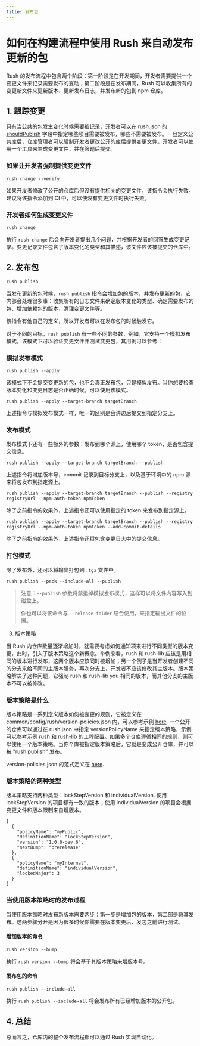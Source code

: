 ```yaml
---
title: 发布包
---
```


# 如何在构建流程中使用 Rush 来自动发布更新的包

Rush 的发布流程中包含两个阶段：第一阶段是在开发期间，开发者需要提供一个变更文件来记录需要发布的变动；第二阶段是在发布期间，Rush 可以收集所有的变更新文件来更新版本、更新发布日志，并发布新的包到 npm 仓库。

## 1. 跟踪变更

只有当公共的包发生变化时候需要被记录，开发者可以在 rush.json 的 [shouldPublish](../../maintainer/setup_new_repo) 字段中指定哪些项目需要被发布，哪些不需要被发布。一旦定义公共库后，仓库管理者可以强制开发者更改公开的库后提供变更文件。开发者可以使用一个工具来生成变更文件，并在答题后提交。

### 如果让开发者强制提供变更文件

    rush change --verify

如果开发者修改了公开的仓库后但没有提供相关的变更文件，该指令会执行失败。建议将该指令添加到 CI 中，可以使没有变更文件时执行失败。

### 开发者如何生成变更文件

    rush change

执行 `rush change` 后会向开发者提出几个问题，并根据开发者的回答生成变更记录。变更记录文件包含了版本变化的类型和其描述，该文件应该被提交的仓库中。

## 2. 发布包

    rush publish

当发布更新的包时候，`rush publish` 指令会增加包的版本，并发布更新的包，它内部会处理很多事：收集所有的日志文件来确定版本变化的类型、确定需要发布的包、增加依赖包的版本，清理变更文件等。

该指令有他自己的定义，所以开发者可以在发布包的时候触发它。

对于不同的目标，`rush publish` 有一些不同的参数，例如，它支持一个模拟发布模式，该模式下可以验证变更文件并测试变更包，其用例可以参考：

### 模拟发布模式

    rush publish --apply

该模式下不会提交变更新的包，也不会真正发布包，只是模拟发布。当你想要检查版本变化和变更日志是否正确时候，可以使用该模式。

    rush publish --apply --target-branch targetBranch

上述指令与模拟发布模式一样，唯一的区别是会讲边后提交到指定分支上。

### 发布模式

发布模式下还有一些额外的参数：发布到哪个源上，使用哪个 token，是否包含提交信息。

    rush publish --apply --target-branch targetBranch --publish

上述指令将增加版本号，commit 记录到目标分支上，以及基于环境中的 npm 源来将包发布到指定源上。

    rush publish --apply --target-branch targetBranch --publish --registry registryUrl --npm-auth-token npmToken

除了之前指令的效果外，上述指令还可以使用指定的 token 来发布到指定源上。

    rush publish --apply --target-branch targetBranch --publish --registry registryUrl --npm-auth-token npmToken --add-commit-details

除了之前指令的效果外，上述指令还将包含变更日志中的提交信息。

### 打包模式

除了发布外，还可以将输出打包到 `.tgz` 文件中。

    rush publish --pack --include-all --publish

> 注意：`--publish` 参数将禁运掉模拟发布模式，这样可以将文件内容写入到磁盘上。
>
> 你也可以将该命令与 `--release-folder` 结合使用，来指定输出文件的位置。

3. 版本策略

当 Rush 内仓库数量逐渐增加时，就需要考虑如何通知项来进行不同类型的版本变更，此时，引入了版本策略这个新概念。举例来看，rush 和 rush-lib 应该是用相同的版本进行发布，这两个版本应该同时被增加；另一个例子是当开发者创建不同的分支来给不同的主版本服务，再次分支上，开发者不应该修改其主版本。版本策略解决了这种问题，它强制 rush 和 rush-lib you 相同的版本，而其他分支的主版本不可以被修改。

### 版本策略是什么

版本策略是一系列定义版本如何被变更的规则，它被定义在 common/config/rush/version-policies.json 内，可以参考示例 [here](https://github.com/microsoft/rushstack/blob/main/common/config/rush/version-policies.json). 一个公开的仓库可以通过在 rush.json 中指定 versionPolicyName 来指定版本策略，示例可以参考示例 [rush 和 rush-lib 的工程配置](https://github.com/microsoft/rushstack/blob/7d05f64c3275da074825bb98d3e49ea920fcfa8f/rush.json#L482)。如果多个仓库遵循相同的规则，则可以使用一个版本策略。当你个库被指定版本策略后，它就是变成公开仓库，并可以被 "rush publish" 发布。

version-policies.json 的范式定义在 [here](https://github.com/microsoft/rushstack/blob/main/libraries/rush-lib/src/schemas/version-policies.schema.json).

### 版本策略的两种类型

版本策略支持两种类型：lockStepVersion 和 individualVersion. 使用 lockStepVersion 的项目都有一致的版本；使用 individualVersion 的项目会根据变更文件和版本限制来自增版本。

```
[
  {
    "policyName": "myPublic",
    "definitionName": "lockStepVersion",
    "version": "1.0.0-dev.6",
    "nextBump": "prerelease"
  },
  {
    "policyName": "myInternal",
    "definitionName": "individualVersion",
    "lockedMajor": 3
  }
]
```

### 当使用版本策略时的发布过程

当使用版本策略时发布新版本需要两步：第一步是增加包的版本，第二部是将其发布。这两步骤分开是因为很多时候你需要在版本变更后、发包之前进行测试。

#### 增加版本的命令

`rush version --bump`

执行 `rush version --bump` 将会基于其版本策略来增版本号。

#### 发布包的命令

`rush publish --include-all`

执行 `rush publish --include-all` 将会发布所有已经增加版本的公开包。

## 4. 总结

总而言之，仓库内的整个发布流程都可以通过 Rush 实现自动化。
